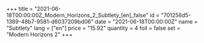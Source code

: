 +++
title = "2021-06-18T00:00:00Z_Modern_Horizons_2_Subtlety_[en]_false"
id = "701256d5-1389-48b7-9581-d6037209bd06"
date = "2021-06-18T00:00:00Z"
name = "Subtlety"
lang = ["en"]
price = "15.92"
quantity = 4
foil = false
set = "Modern Horizons 2"
+++
